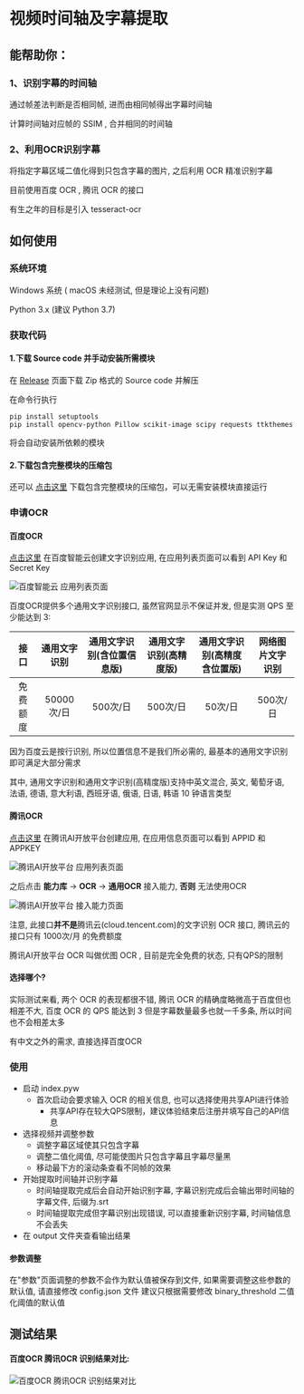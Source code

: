 # 视频时间轴及字幕提取


## 能帮助你：
### 1、识别字幕的时间轴
通过帧差法判断是否相同帧, 进而由相同帧得出字幕时间轴

计算时间轴对应帧的 SSIM , 合并相同的时间轴

### 2、利用OCR识别字幕
将指定字幕区域二值化得到只包含字幕的图片, 之后利用 OCR 精准识别字幕

目前使用百度 OCR , 腾讯 OCR 的接口

有生之年的目标是引入 tesseract-ocr


## 如何使用
### 系统环境
Windows 系统 ( macOS 未经测试, 但是理论上没有问题)

Python 3.x (建议 Python 3.7)

### 获取代码
#### 1.下载 Source code 并手动安装所需模块
在 [Release](https://github.com/drsanwujiang/video-timeline-and-subtitle-extract/releases)
页面下载 Zip 格式的 Source code 并解压

在命令行执行

    pip install setuptools
    pip install opencv-python Pillow scikit-image scipy requests ttkthemes
    
将会自动安装所依赖的模块

#### 2.下载包含完整模块的压缩包 
还可以 [点击这里]()
下载包含完整模块的压缩包，可以无需安装模块直接运行

### 申请OCR
#### 百度OCR
[点击这里](https://console.bce.baidu.com/ai/#/ai/ocr/app/create)
在百度智能云创建文字识别应用, 在应用列表页面可以看到 API Key 和 Secret Key

![百度智能云 应用列表页面](https://starcloud.cloud/s/mEEGKoE6f2jHpKz/download "百度智能云 应用列表页面")

百度OCR提供多个通用文字识别接口, 虽然官网显示不保证并发, 但是实测 QPS 至少能达到 3:

|   接口   | 通用文字识别 | 通用文字识别(含位置信息版) | 通用文字识别(高精度版) | 通用文字识别(高精度含位置版) | 网络图片文字识别 |
| :------: | :---------: | :----------------------: | :-------------------: | :------------------------: | :--------------:|
| 免费额度 |  50000次/日  |         500次/日         |        500次/日        |          50次/日           |     500次/日    |

因为百度云是按行识别, 所以位置信息不是我们所必需的, 最基本的通用文字识别即可满足大部分需求

其中, 通用文字识别和通用文字识别(高精度版)支持中英文混合, 英文, 葡萄牙语, 法语, 德语, 意大利语, 西班牙语, 俄语, 日语, 韩语 10 钟语言类型

#### 腾讯OCR
[点击这里](https://ai.qq.com/console/application/create-app)
在腾讯AI开放平台创建应用, 在应用信息页面可以看到 APPID 和 APPKEY

![腾讯AI开放平台 应用列表页面](https://starcloud.cloud/s/3rKDnt7tGD8sWNA/download "腾讯AI开放平台 应用列表页面")

之后点击 **能力库** -> **OCR** -> **通用OCR** 接入能力, **否则** 无法使用OCR

![腾讯AI开放平台 接入能力页面](https://starcloud.cloud/s/ocCkxanfMeWi8M3/download "腾讯AI开放平台 接入能力页面")

注意, 此接口**并不是**腾讯云(cloud.tencent.com)的文字识别 OCR 接口, 腾讯云的接口只有 1000次/月 的免费额度

腾讯AI开放平台 OCR 叫做优图 OCR , 目前是完全免费的状态, 只有QPS的限制

#### 选择哪个?
实际测试来看, 两个 OCR 的表现都很不错, 腾讯 OCR 的精确度略微高于百度但也相差不大, 百度 OCR 的 QPS 能达到 3 但是字幕数量最多也就一千多条, 所以时间也不会相差太多

有中文之外的需求, 直接选择百度OCR

### 使用
* 启动 index.pyw
    + 首次启动会要求输入 OCR 的相关信息, 也可以选择使用共享API进行体验
        + 共享API存在较大QPS限制，建议体验结束后注册并填写自己的API信息
* 选择视频并调整参数
    + 调整字幕区域使其只包含字幕
    + 调整二值化阈值, 尽可能使图片只包含字幕且字幕尽量黑
    + 移动最下方的滚动条查看不同帧的效果
* 开始提取时间轴并识别字幕
    + 时间轴提取完成后会自动开始识别字幕, 字幕识别完成后会输出带时间轴的字幕文件, 后缀为.srt
    + 时间轴提取完成但字幕识别出现错误, 可以直接重新识别字幕, 时间轴信息不会丢失
* 在 output 文件夹查看输出结果

#### 参数调整
在"参数"页面调整的参数不会作为默认值被保存到文件, 如果需要调整这些参数的默认值, 请直接修改 config.json 文件
建议只根据需要修改 binary_threshold 二值化阈值的默认值


## 测试结果
#### 百度OCR 腾讯OCR 识别结果对比:

![百度OCR 腾讯OCR 识别结果对比](https://starcloud.cloud/s/FJTNNwG9GbyTYQE/download "百度OCR 腾讯OCR 识别结果对比")